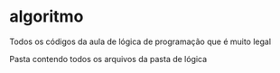 # algoritmo
Todos os códigos da aula de lógica de programação que é muito legal

Pasta contendo todos os arquivos da pasta de lógica
